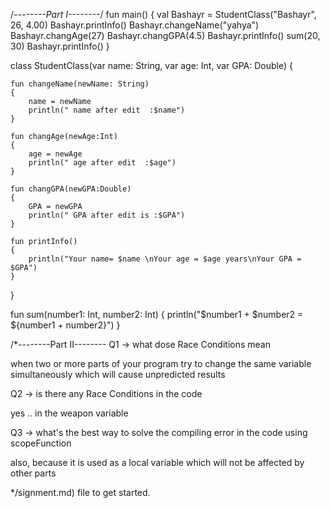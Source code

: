 /*--------Part I--------*/
fun main() {
val Bashayr = StudentClass("Bashayr", 26, 4.00)
Bashayr.printInfo()
Bashayr.changeName("yahya")
Bashayr.changAge(27)
Bashayr.changGPA(4.5)
Bashayr.printInfo()
sum(20, 30)
Bashayr.printInfo()
}

class StudentClass(var name: String, var age: Int, var GPA: Double) {

    fun changeName(newName: String)
    {
        name = newName
        println(" name after edit  :$name")
    }

    fun changAge(newAge:Int)
    {
        age = newAge
        println(" age after edit  :$age")
    }

    fun changGPA(newGPA:Double)
    {
        GPA = newGPA
        println(" GPA after edit is :$GPA")
    }

    fun printInfo()
    {
        println("Your name= $name \nYour age = $age years\nYour GPA = $GPA")
    }
}

fun sum(number1: Int, number2: Int) {
println("$number1 + $number2 = ${number1 + number2}")
}


/*--------Part II--------
Q1 -> what dose Race Conditions mean

when two or more parts of your program try to change the same variable
simultaneously which will cause unpredicted results

Q2 -> is there any Race Conditions in the code

yes  .. in the weapon variable

Q3 -> what's the best way to solve the compiling error in the code using scopeFunction

also, because it is used as a local variable which will not be affected by other parts

*/signment.md) file to get started.